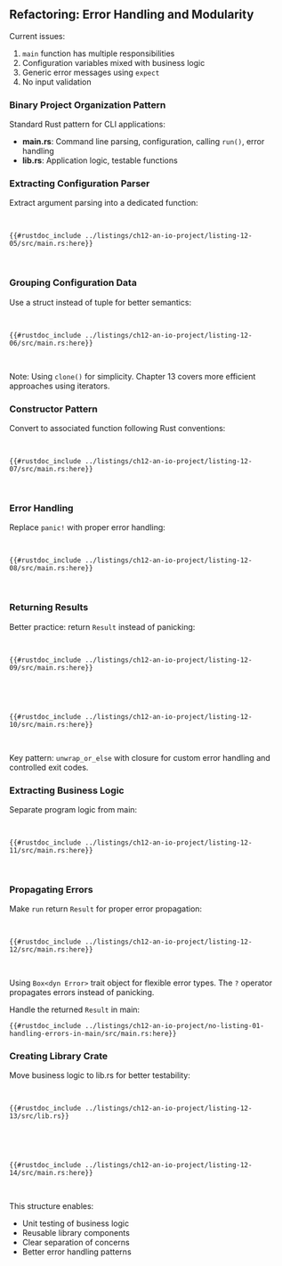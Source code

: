 ## Refactoring: Error Handling and Modularity

Current issues:
1. `main` function has multiple responsibilities
2. Configuration variables mixed with business logic
3. Generic error messages using `expect`
4. No input validation

### Binary Project Organization Pattern

Standard Rust pattern for CLI applications:
- **main.rs**: Command line parsing, configuration, calling `run()`, error handling
- **lib.rs**: Application logic, testable functions

### Extracting Configuration Parser

Extract argument parsing into a dedicated function:

<Listing number="12-5" file-name="src/main.rs" caption="Extracting `parse_config` function">

```rust,ignore
{{#rustdoc_include ../listings/ch12-an-io-project/listing-12-05/src/main.rs:here}}
```

</Listing>

### Grouping Configuration Data

Use a struct instead of tuple for better semantics:

<Listing number="12-6" file-name="src/main.rs" caption="Refactoring to return `Config` struct">

```rust,should_panic,noplayground
{{#rustdoc_include ../listings/ch12-an-io-project/listing-12-06/src/main.rs:here}}
```

</Listing>

Note: Using `clone()` for simplicity. Chapter 13 covers more efficient approaches using iterators.

### Constructor Pattern

Convert to associated function following Rust conventions:

<Listing number="12-7" file-name="src/main.rs" caption="Converting to `Config::new`">

```rust,should_panic,noplayground
{{#rustdoc_include ../listings/ch12-an-io-project/listing-12-07/src/main.rs:here}}
```

</Listing>

### Error Handling

Replace `panic!` with proper error handling:

<Listing number="12-8" file-name="src/main.rs" caption="Adding argument validation">

```rust,ignore
{{#rustdoc_include ../listings/ch12-an-io-project/listing-12-08/src/main.rs:here}}
```

</Listing>

### Returning Results

Better practice: return `Result` instead of panicking:

<Listing number="12-9" file-name="src/main.rs" caption="Returning `Result` from `Config::build`">

```rust,ignore,does_not_compile
{{#rustdoc_include ../listings/ch12-an-io-project/listing-12-09/src/main.rs:here}}
```

</Listing>

<Listing number="12-10" file-name="src/main.rs" caption="Handling errors in main">

```rust,ignore
{{#rustdoc_include ../listings/ch12-an-io-project/listing-12-10/src/main.rs:here}}
```

</Listing>

Key pattern: `unwrap_or_else` with closure for custom error handling and controlled exit codes.

### Extracting Business Logic

Separate program logic from main:

<Listing number="12-11" file-name="src/main.rs" caption="Extracting `run` function">

```rust,ignore
{{#rustdoc_include ../listings/ch12-an-io-project/listing-12-11/src/main.rs:here}}
```

</Listing>

### Propagating Errors

Make `run` return `Result` for proper error propagation:

<Listing number="12-12" file-name="src/main.rs" caption="Returning `Result` from `run`">

```rust,ignore
{{#rustdoc_include ../listings/ch12-an-io-project/listing-12-12/src/main.rs:here}}
```

</Listing>

Using `Box<dyn Error>` trait object for flexible error types. The `?` operator propagates errors instead of panicking.

Handle the returned `Result` in main:

```rust,ignore
{{#rustdoc_include ../listings/ch12-an-io-project/no-listing-01-handling-errors-in-main/src/main.rs:here}}
```

### Creating Library Crate

Move business logic to lib.rs for better testability:

<Listing number="12-13" file-name="src/lib.rs" caption="Defining search function signature">

```rust,ignore,does_not_compile
{{#rustdoc_include ../listings/ch12-an-io-project/listing-12-13/src/lib.rs}}
```

</Listing>

<Listing number="12-14" file-name="src/main.rs" caption="Using the library crate">

```rust,ignore
{{#rustdoc_include ../listings/ch12-an-io-project/listing-12-14/src/main.rs:here}}
```

</Listing>

This structure enables:
- Unit testing of business logic
- Reusable library components  
- Clear separation of concerns
- Better error handling patterns

[ch13]: ch13-00-functional-features.html
[ch9-custom-types]: ch09-03-to-panic-or-not-to-panic.html#creating-custom-types-for-validation
[ch9-error-guidelines]: ch09-03-to-panic-or-not-to-panic.html#guidelines-for-error-handling
[ch9-result]: ch09-02-recoverable-errors-with-result.html
[ch18]: ch18-00-oop.html
[ch9-question-mark]: ch09-02-recoverable-errors-with-result.html#a-shortcut-for-propagating-errors-the--operator
